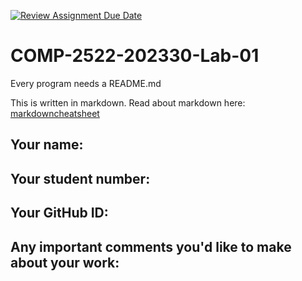 [![Review Assignment Due Date](https://classroom.github.com/assets/deadline-readme-button-24ddc0f5d75046c5622901739e7c5dd533143b0c8e959d652212380cedb1ea36.svg)](https://classroom.github.com/a/LPdOgrab)
# COMP-2522-202330-Lab-01

Every program needs a README.md

This is written in markdown. Read about markdown here: [markdowncheatsheet](https://www.markdownguide.org/cheat-sheet/)

## Your name:


## Your student number:


## Your GitHub ID:


## Any important comments you'd like to make about your work:
